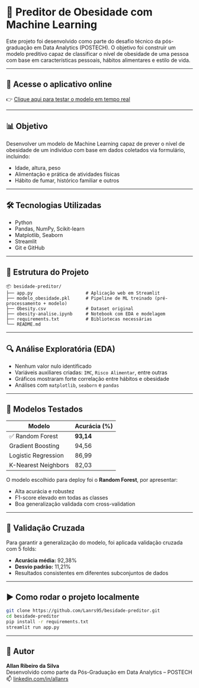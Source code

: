 # 🧠 Preditor de Obesidade com Machine Learning

Este projeto foi desenvolvido como parte do desafio técnico da pós-graduação em Data Analytics (POSTECH). O objetivo foi construir um modelo preditivo capaz de classificar o nível de obesidade de uma pessoa com base em características pessoais, hábitos alimentares e estilo de vida.

---

## 🔗 Acesse o aplicativo online

👉 [Clique aqui para testar o modelo em tempo real](https://besidade-preditor-xxkq5zu2q5ftvzbmhnzyhp.streamlit.app/)

---

## 📊 Objetivo

Desenvolver um modelo de Machine Learning capaz de prever o nível de obesidade de um indivíduo com base em dados coletados via formulário, incluindo:

- Idade, altura, peso
- Alimentação e prática de atividades físicas
- Hábito de fumar, histórico familiar e outros

---

## 🛠️ Tecnologias Utilizadas

- Python
- Pandas, NumPy, Scikit-learn
- Matplotlib, Seaborn
- Streamlit
- Git e GitHub

---

## 📁 Estrutura do Projeto

```
📦 besidade-preditor/
├── app.py                    # Aplicação web em Streamlit
├── modelo_obesidade.pkl      # Pipeline de ML treinado (pré-processamento + modelo)
├── Obesity.csv               # Dataset original
├── obesity-analise.ipynb     # Notebook com EDA e modelagem
├── requirements.txt          # Bibliotecas necessárias
└── README.md
```

---

## 🔍 Análise Exploratória (EDA)

- Nenhum valor nulo identificado
- Variáveis auxiliares criadas: `IMC`, `Risco Alimentar`, entre outras
- Gráficos mostraram forte correlação entre hábitos e obesidade
- Análises com `matplotlib`, `seaborn` e `pandas`

---

## 🤖 Modelos Testados

| Modelo                 | Acurácia (%) |
|-----------------------|--------------|
| ✅ Random Forest       | **93,14**     |
| Gradient Boosting     | 94,56         |
| Logistic Regression   | 86,99         |
| K-Nearest Neighbors   | 82,03         |

O modelo escolhido para deploy foi o **Random Forest**, por apresentar:

- Alta acurácia e robustez
- F1-score elevado em todas as classes
- Boa generalização validada com cross-validation

---

## 🔄 Validação Cruzada

Para garantir a generalização do modelo, foi aplicada validação cruzada com 5 folds:

- **Acurácia média:** 92,38%
- **Desvio padrão:** 11,21%
- Resultados consistentes em diferentes subconjuntos de dados

---

## ▶️ Como rodar o projeto localmente

```bash
git clone https://github.com/Lanrs95/besidade-preditor.git
cd besidade-preditor
pip install -r requirements.txt
streamlit run app.py
```

---

## 👤 Autor

**Allan Ribeiro da Silva**  
Desenvolvido como parte da Pós-Graduação em Data Analytics – POSTECH  
📫 [linkedin.com/in/allanrs](https://www.linkedin.com/in/allanrs)
